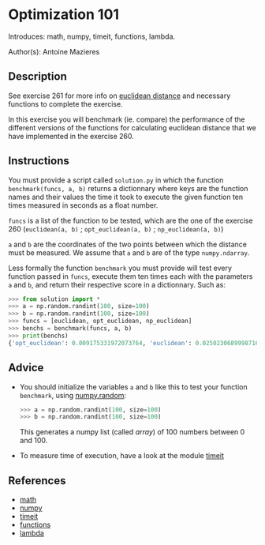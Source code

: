 # Optimization 101

Introduces: math, numpy, timeit, functions, lambda.

Author(s): Antoine Mazieres

## Description

See exercise 261 for more info on [euclidean distance](https://en.wikipedia.org/wiki/Euclidean_distance) and necessary functions to complete the exercise.

In this exercise you will benchmark (ie. compare) the performance of the different versions of the functions for calculating euclidean distance that we have implemented in the exercise 260.

## Instructions

You must provide a script called `solution.py` in which the function `benchmark(funcs, a, b)` returns a dictionnary where keys are the function names and their values the time it took to execute the given function ten times measured in seconds as a float number.

`funcs` is a list of the function to be tested, which are the one of the exercise 260 (`euclidean(a, b)` ; `opt_euclidean(a, b)` ; `np_euclidean(a, b)`)

`a` and `b` are the coordinates of the two points between which the distance must be measured. We assume that `a` and `b` are of the type `numpy.ndarray`.

Less formally the function `benchmark` you must provide will test every function passed in `funcs`, execute them ten times each with the parameters `a` and `b`, and return their respective score in a dictionnary. Such as:

```python
>>> from solution import *
>>> a = np.random.randint(100, size=100)
>>> b = np.random.randint(100, size=100)
>>> funcs = [euclidean, opt_euclidean, np_euclidean]
>>> benchs = benchmark(funcs, a, b)
>>> print(benchs)
{'opt_euclidean': 0.009175331972073764, 'euclidean': 0.02502306899987161, 'np_euclidean': 0.002547977026551962}
```

## Advice

+ You should initialize the variables `a` and `b` like this to test your function `benchmark`, using [numpy.random](http://docs.scipy.org/doc/numpy/reference/routines.random.html):

	```python
	>>> a = np.random.randint(100, size=100)
	>>> b = np.random.randint(100, size=100)
	```

	This generates a numpy list (called *array*) of 100 numbers between 0 and 100.

+ To measure time of execution, have a look at the module [timeit](https://docs.python.org/2/library/timeit.html)

## References
 - [math](https://docs.python.org/3.4/library/math.html)
 - [numpy](http://www.numpy.org/)
 - [timeit](https://docs.python.org/3.4/library/timeit.html)
 - [functions](https://docs.python.org/3/tutorial/controlflow.html#defining-functions)
 - [lambda](https://docs.python.org/2/tutorial/controlflow.html#lambda-expressions)
